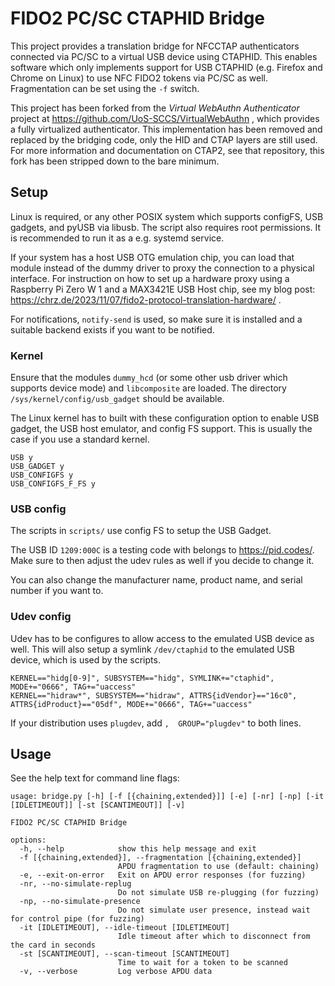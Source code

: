 # FIDO2 PC/SC CTAPHID Bridge

This project provides a translation bridge for NFCCTAP authenticators connected via PC/SC to a virtual USB device using CTAPHID. This enables software which only implements support for USB CTAPHID (e.g. Firefox and Chrome on Linux) to use NFC FIDO2 tokens via PC/SC as well. Fragmentation can be set using the `-f` switch.

This project has been forked from the *Virtual WebAuthn Authenticator* project at https://github.com/UoS-SCCS/VirtualWebAuthn , which provides a fully virtualized authenticator. This implementation has been removed and replaced by the bridging code, only the HID and CTAP layers are still used. For more information and documentation on CTAP2, see that repository, this fork has been stripped down to the bare minimum.

## Setup

Linux is required, or any other POSIX system which supports configFS, USB gadgets, and pyUSB via libusb. The script also requires root permissions. It is recommended to run it as a e.g. systemd service.

If your system has a host USB OTG emulation chip, you can load that module instead of the dummy driver to proxy the connection to a physical interface. For instruction on how to set up a hardware proxy using a Raspberry Pi Zero W 1 and a MAX3421E USB Host chip, see my blog post: https://chrz.de/2023/11/07/fido2-protocol-translation-hardware/ . 

For notifications, `notify-send` is used, so make sure it is installed and a suitable backend exists if you want to be notified.

### Kernel

Ensure that the modules `dummy_hcd` (or some other usb driver which supports device mode) and `libcomposite` are loaded. The directory `/sys/kernel/config/usb_gadget` should be available.

The Linux kernel has to built with these configuration option to enable USB gadget, the USB host emulator, and config FS support. This is usually the case if you use a standard kernel.

```
USB y
USB_GADGET y
USB_CONFIGFS y
USB_CONFIGFS_F_FS y
```

### USB config

The scripts in `scripts/` use config FS to setup the USB Gadget. 

The USB ID `1209:000C` is a testing code with belongs to https://pid.codes/. Make sure to then adjust the udev rules as well if you decide to change it.

You can also change the manufacturer name, product name, and serial number if you want to.
### Udev config

Udev has to be configures to allow access to the emulated USB device as well. This will also setup a symlink `/dev/ctaphid` to the emulated USB device, which is used by the scripts.

```
KERNEL=="hidg[0-9]", SUBSYSTEM=="hidg", SYMLINK+="ctaphid", MODE+="0666", TAG+="uaccess"
KERNEL=="hidraw*", SUBSYSTEM=="hidraw", ATTRS{idVendor}=="16c0", ATTRS{idProduct}=="05df", MODE+="0666", TAG+="uaccess"
```

If your distribution uses `plugdev`, add `,  GROUP="plugdev"` to both lines.

## Usage

See the help text for command line flags:

```
usage: bridge.py [-h] [-f [{chaining,extended}]] [-e] [-nr] [-np] [-it [IDLETIMEOUT]] [-st [SCANTIMEOUT]] [-v]

FIDO2 PC/SC CTAPHID Bridge

options:
  -h, --help            show this help message and exit
  -f [{chaining,extended}], --fragmentation [{chaining,extended}]
                        APDU fragmentation to use (default: chaining)
  -e, --exit-on-error   Exit on APDU error responses (for fuzzing)
  -nr, --no-simulate-replug
                        Do not simulate USB re-plugging (for fuzzing)
  -np, --no-simulate-presence
                        Do not simulate user presence, instead wait for control pipe (for fuzzing)
  -it [IDLETIMEOUT], --idle-timeout [IDLETIMEOUT]
                        Idle timeout after which to disconnect from the card in seconds
  -st [SCANTIMEOUT], --scan-timeout [SCANTIMEOUT]
                        Time to wait for a token to be scanned
  -v, --verbose         Log verbose APDU data
```
